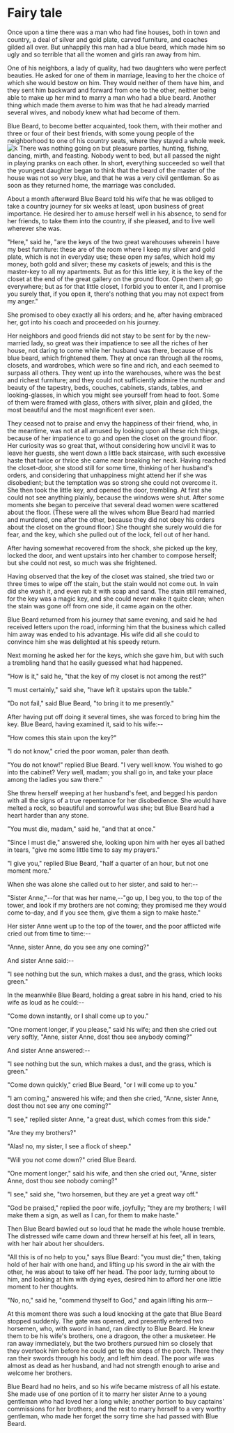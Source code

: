# Fairy tale

Once upon a time there was a man who had fine houses, both in town and country, a deal of silver and gold plate, carved furniture, and coaches gilded all over. But unhappily this man had a blue beard, which made him so ugly and so terrible that all the women and girls ran away from him.

One of his neighbors, a lady of quality, had two daughters who were perfect beauties. He asked for one of them in marriage, leaving to her the choice of which she would bestow on him. They would neither of them have him, and they sent him backward and forward from one to the other, neither being able to make up her mind to marry a man who had a blue beard. Another thing which made them averse to him was that he had already married several wives, and nobody knew what had become of them.

Blue Beard, to become better acquainted, took them, with their mother and three or four of their best friends, with some young people of the neighborhood to one of his country seats, where they stayed a whole week.
![k](https://riverplacecapital.com/wp-content/uploads/2019/10/sky2-1280x720.jpg)
There was nothing going on but pleasure parties, hunting, fishing, dancing, mirth, and feasting. Nobody went to bed, but all passed the night in playing pranks on each other. In short, everything succeeded so well that the youngest daughter began to think that the beard of the master of the house was not so very blue, and that he was a very civil gentleman. So as soon as they returned home, the marriage was concluded.

About a month afterward Blue Beard told his wife that he was obliged to take a country journey for six weeks at least, upon business of great importance. He desired her to amuse herself well in his absence, to send for her friends, to take them into the country, if she pleased, and to live well wherever she was.

"Here," said he, "are the keys of the two great warehouses wherein I have my best furniture: these are of the room where I keep my silver and gold plate, which is not in everyday use; these open my safes, which hold my money, both gold and silver; these my caskets of jewels; and this is the master-key to all my apartments. But as for this little key, it is the key of the closet at the end of the great gallery on the ground floor. Open them all; go everywhere; but as for that little closet, I forbid you to enter it, and I promise you surely that, if you open it, there's nothing that you may not expect from my anger."

She promised to obey exactly all his orders; and he, after having embraced her, got into his coach and proceeded on his journey.

Her neighbors and good friends did not stay to be sent for by the new-married lady, so great was their impatience to see all the riches of her house, not daring to come while her husband was there, because of his blue beard, which frightened them. They at once ran through all the rooms, closets, and wardrobes, which were so fine and rich, and each seemed to surpass all others. They went up into the warehouses, where was the best and richest furniture; and they could not sufficiently admire the number and beauty of the tapestry, beds, couches, cabinets, stands, tables, and looking-glasses, in which you might see yourself from head to foot. Some of them were framed with glass, others with silver, plain and gilded, the most beautiful and the most magnificent ever seen.

They ceased not to praise and envy the happiness of their friend, who, in the meantime, was not at all amused by looking upon all these rich things, because of her impatience to go and open the closet on the ground floor. Her curiosity was so great that, without considering how uncivil it was to leave her guests, she went down a little back staircase, with such excessive haste that twice or thrice she came near breaking her neck. Having reached the closet-door, she stood still for some time, thinking of her husband's orders, and considering that unhappiness might attend her if she was disobedient; but the temptation was so strong she could not overcome it. She then took the little key, and opened the door, trembling. At first she could not see anything plainly, because the windows were shut. After some moments she began to perceive that several dead women were scattered about the floor. (These were all the wives whom Blue Beard had married and murdered, one after the other, because they did not obey his orders about the closet on the ground floor.) She thought she surely would die for fear, and the key, which she pulled out of the lock, fell out of her hand.

After having somewhat recovered from the shock, she picked up the key, locked the door, and went upstairs into her chamber to compose herself; but she could not rest, so much was she frightened.

Having observed that the key of the closet was stained, she tried two or three times to wipe off the stain, but the stain would not come out. In vain did she wash it, and even rub it with soap and sand. The stain still remained, for the key was a magic key, and she could never make it quite clean; when the stain was gone off from one side, it came again on the other.

Blue Beard returned from his journey that same evening, and said he had received letters upon the road, informing him that the business which called him away was ended to his advantage. His wife did all she could to convince him she was delighted at his speedy return.

Next morning he asked her for the keys, which she gave him, but with such a trembling hand that he easily guessed what had happened.

"How is it," said he, "that the key of my closet is not among the rest?"

"I must certainly," said she, "have left it upstairs upon the table."

"Do not fail," said Blue Beard, "to bring it to me presently."

After having put off doing it several times, she was forced to bring him the key. Blue Beard, having examined it, said to his wife:--

"How comes this stain upon the key?"

"I do not know," cried the poor woman, paler than death.

"You do not know!" replied Blue Beard. "I very well know. You wished to go into the cabinet? Very well, madam; you shall go in, and take your place among the ladies you saw there."

She threw herself weeping at her husband's feet, and begged his pardon with all the signs of a true repentance for her disobedience. She would have melted a rock, so beautiful and sorrowful was she; but Blue Beard had a heart harder than any stone.

"You must die, madam," said he, "and that at once."

"Since I must die," answered she, looking upon him with her eyes all bathed in tears, "give me some little time to say my prayers."

"I give you," replied Blue Beard, "half a quarter of an hour, but not one moment more."

When she was alone she called out to her sister, and said to her:--

"Sister Anne,"--for that was her name,--"go up, I beg you, to the top of the tower, and look if my brothers are not coming; they promised me they would come to-day, and if you see them, give them a sign to make haste."

Her sister Anne went up to the top of the tower, and the poor afflicted wife cried out from time to time:--

"Anne, sister Anne, do you see any one coming?"

And sister Anne said:--

"I see nothing but the sun, which makes a dust, and the grass, which looks green."

In the meanwhile Blue Beard, holding a great sabre in his hand, cried to his wife as loud as he could:--

"Come down instantly, or I shall come up to you."

"One moment longer, if you please," said his wife; and then she cried out very softly, "Anne, sister Anne, dost thou see anybody coming?"

And sister Anne answered:--

"I see nothing but the sun, which makes a dust, and the grass, which is green."

"Come down quickly," cried Blue Beard, "or I will come up to you."

"I am coming," answered his wife; and then she cried, "Anne, sister Anne, dost thou not see any one coming?"

"I see," replied sister Anne, "a great dust, which comes from this side."

"Are they my brothers?"

"Alas! no, my sister, I see a flock of sheep."

"Will you not come down?" cried Blue Beard.

"One moment longer," said his wife, and then she cried out, "Anne, sister Anne, dost thou see nobody coming?"

"I see," said she, "two horsemen, but they are yet a great way off."

"God be praised," replied the poor wife, joyfully; "they are my brothers; I will make them a sign, as well as I can, for them to make haste."

Then Blue Beard bawled out so loud that he made the whole house tremble. The distressed wife came down and threw herself at his feet, all in tears, with her hair about her shoulders.

"All this is of no help to you," says Blue Beard: "you must die;" then, taking hold of her hair with one hand, and lifting up his sword in the air with the other, he was about to take off her head. The poor lady, turning about to him, and looking at him with dying eyes, desired him to afford her one little moment to her thoughts.

"No, no," said he, "commend thyself to God," and again lifting his arm--

At this moment there was such a loud knocking at the gate that Blue Beard stopped suddenly. The gate was opened, and presently entered two horsemen, who, with sword in hand, ran directly to Blue Beard. He knew them to be his wife's brothers, one a dragoon, the other a musketeer. He ran away immediately, but the two brothers pursued him so closely that they overtook him before he could get to the steps of the porch. There they ran their swords through his body, and left him dead. The poor wife was almost as dead as her husband, and had not strength enough to arise and welcome her brothers.

Blue Beard had no heirs, and so his wife became mistress of all his estate. She made use of one portion of it to marry her sister Anne to a young gentleman who had loved her a long while; another portion to buy captains' commissions for her brothers; and the rest to marry herself to a very worthy gentleman, who made her forget the sorry time she had passed with Blue Beard.
